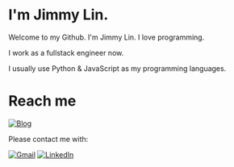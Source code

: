 # I'm Jimmy Lin.

Welcome to my Github. I'm Jimmy Lin. I love programming.

I work as a fullstack engineer now.

I usually use Python & JavaScript as my programming languages.

# Reach me

[![Blog](https://github.com/thejimmylin/jimmylin.org/blob/main/.docs/images/index.png)](https://www.jimmylin.org)

Please contact me with:

[![Gmail](https://img.shields.io/badge/Gmail-D14836?style=for-the-badge&logo=gmail&logoColor=white)](mailto:b00502013@gmail.com)
[![LinkedIn](https://img.shields.io/badge/linkedin-%230077B5.svg?style=for-the-badge&logo=linkedin&logoColor=white)](https://www.linkedin.com/in/thejimmylin)
